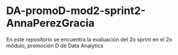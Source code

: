 # DA-promoD-mod2-sprint2-AnnaPerezGracia
En este repositorio se encuentra la evaluación del 2o sprint en el 2o módulo, promoción D de Data Analytics

